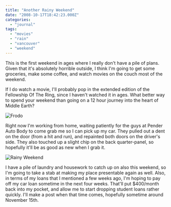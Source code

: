 ```yaml
---
title: "Another Rainy Weekend"
date: "2008-10-17T18:42:23.000Z"
categories: 
  - "journal"
tags: 
  - "movies"
  - "rain"
  - "vancouver"
  - "weekend"
---
```


This is the first weekend in ages where I really don't have a pile of plans. Given that it's absolutely horrible outside, I think I'm going to get some groceries, make some coffee, and watch movies on the couch most of the weekend.

If I do watch a movie, I'll probably pop in the extended edition of the Fellowship Of The Ring, since I haven't watched it in ages. What better way to spend your weekend than going on a 12 hour journey into the heart of Middle Earth?

![Frodo](images/frodo.jpg)

Right now I'm working from home, waiting patiently for the guys at Pender Auto Body to come grab me so I can pick up my car. They pulled out a dent on the door (from a hit and run), and repainted both doors on the driver's side. They also touched up a slight chip on the back quarter-panel, so hopefully it'll be as good as new when I grab it.

![Rainy Weekend](http://farm1.static.flickr.com/183/366367064_7e59d5e84d.jpg?v=0)

I have a pile of laundry and housework to catch up on also this weekend, so I'm going to take a stab at making my place presentable again as well. Also, in terms of my loans that I mentioned a few weeks ago, I'm hoping to pay off my car loan sometime in the next four weeks. That'll put $400/month back into my pocket, and allow me to start dropping student loans rather quickly. I'll make a post when that time comes, hopefully sometime around November 15th.
